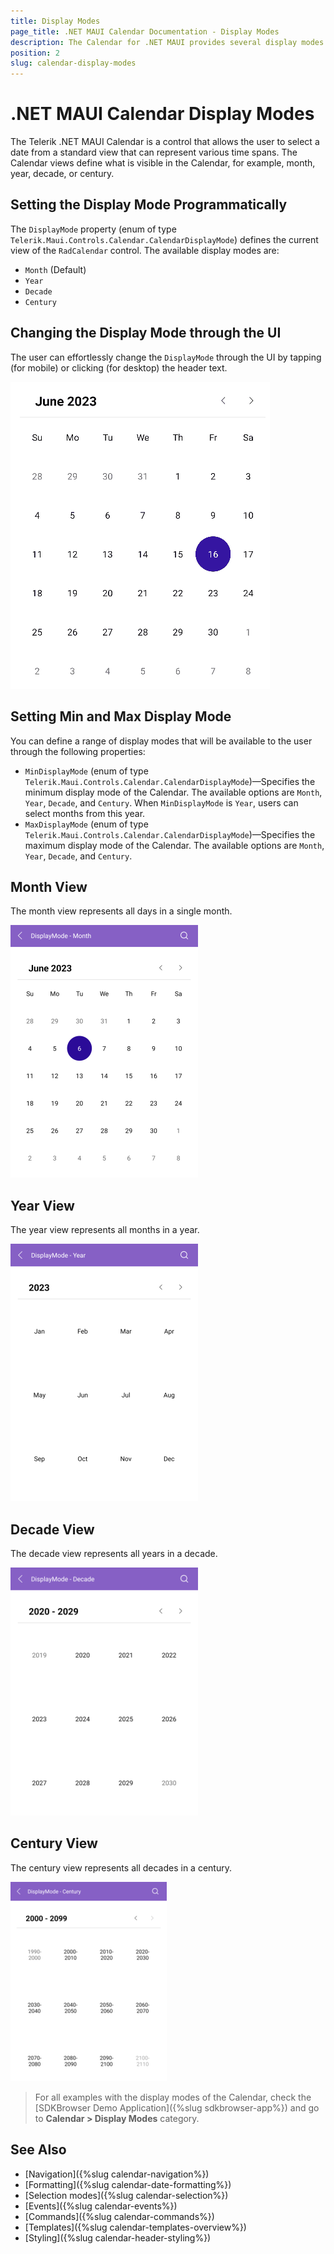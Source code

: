 ```yaml
---
title: Display Modes
page_title: .NET MAUI Calendar Documentation - Display Modes
description: The Calendar for .NET MAUI provides several display modes such as month, year, century, and decade. Learn how to control these display modes.
position: 2
slug: calendar-display-modes
---
```


# .NET MAUI Calendar Display Modes

The Telerik .NET MAUI Calendar is a control that allows the user to select a date from a standard view that can represent various time spans. The Calendar views define what is visible in the Calendar, for example, month, year, decade, or century.

## Setting the Display Mode Programmatically

The `DisplayMode` property (enum of type `Telerik.Maui.Controls.Calendar.CalendarDisplayMode`) defines the current view of the `RadCalendar` control. The available display modes are:

* `Month` (Default)
* `Year`
* `Decade`
* `Century`

## Changing the Display Mode through the UI

The user can effortlessly change the `DisplayMode` through the UI by tapping (for mobile) or clicking (for desktop) the header text.

![.NET MAUI Calendar Month View](images/calendar-change-display-mode.gif)

## Setting Min and Max Display Mode

You can define a range of display modes that will be available to the user through the following properties:

* `MinDisplayMode` (enum of type `Telerik.Maui.Controls.Calendar.CalendarDisplayMode`)&mdash;Specifies the minimum display mode of the Calendar. The available options are `Month`, `Year`, `Decade`, and `Century`. When `MinDisplayMode` is `Year`, users can select months from this year.
* `MaxDisplayMode` (enum of type `Telerik.Maui.Controls.Calendar.CalendarDisplayMode`)&mdash;Specifies the maximum display mode of the Calendar. The available options are `Month`, `Year`, `Decade`, and `Century`.

<snippet id='calendar-display-range'/>

## Month View

The month view represents all days in a single month.

<snippet id='calendar-displaymode-month'/>

![.NET MAUI Calendar Month View](images/display-mode-month.png)

## Year View

The year view represents all months in a year.

<snippet id='calendar-displaymode-year'/>

![.NET MAUI Calendar Year View](images/display-mode-year.png)

## Decade View

The decade view represents all years in a decade.

<snippet id='calendar-displaymode-decade'/>

![.NET MAUI Calendar Decade View](images/display-mode-decade.png)

## Century View

The century view represents all decades in a century.

<snippet id='calendar-displaymode-century'/>

![.NET MAUI Calendar Century View](images/display-mode-century.png)

> For all examples with the display modes of the Calendar, check the [SDKBrowser Demo Application]({%slug sdkbrowser-app%}) and go to **Calendar > Display Modes** category.

## See Also

- [Navigation]({%slug calendar-navigation%})
- [Formatting]({%slug calendar-date-formatting%})
- [Selection modes]({%slug calendar-selection%}) 
- [Events]({%slug calendar-events%})
- [Commands]({%slug calendar-commands%})
- [Templates]({%slug calendar-templates-overview%})
- [Styling]({%slug calendar-header-styling%})
